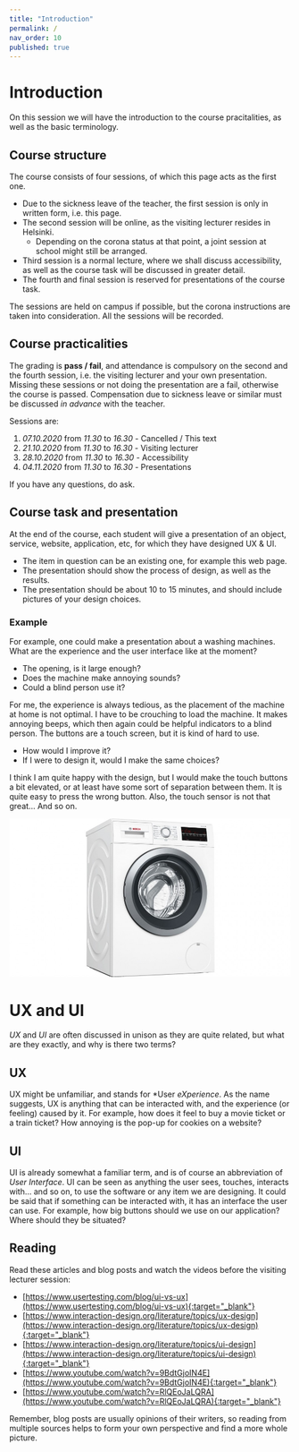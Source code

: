 ```yaml
---
title: "Introduction"
permalink: /
nav_order: 10
published: true
---
```


# Introduction

On this session we will have the introduction to the course pracitalities, as well as the basic terminology.

## Course structure

The course consists of four sessions, of which this page acts as the first one. 
* Due to the sickness leave of the teacher, the first session is only in written form, i.e. this page.
* The second session will be online, as the visiting lecturer resides in Helsinki. 
  * Depending on the corona status at that point, a joint session at school might still be arranged. 
* Third session is a normal lecture, where we shall discuss accessibility, as well as the course task will be discussed in greater detail. 
* The fourth and final session is reserved for presentations of the course task.

The sessions are held on campus if possible, but the corona instructions are taken into consideration. All the sessions will be recorded.

## Course practicalities

The grading is **pass / fail**, and attendance is compulsory on the second and the fourth session, i.e. the visiting lecturer and your own presentation. Missing these sessions or not doing the presentation are a fail, otherwise the course is passed. Compensation due to sickness leave or similar must be discussed *in advance* with the teacher.

Sessions are:
1. *07.10.2020* from *11.30* to *16.30* - Cancelled / This text
2. *21.10.2020* from *11.30* to *16.30* - Visiting lecturer
3. *28.10.2020* from *11.30* to *16.30* - Accessibility
4. *04.11.2020* from *11.30* to *16.30* - Presentations

If you have any questions, do ask.

## Course task and presentation

At the end of the course, each student will give a presentation of an object, service, website, application, etc, for which they have designed UX & UI. 
* The item in question can be an existing one, for example this web page. 
* The presentation should show the process of design, as well as the results. 
* The presentation should be about 10 to 15 minutes, and should include pictures of your design choices.

### Example

For example, one could make a presentation about a washing machines. What are the experience and the user interface like at the moment? 
* The opening, is it large enough? 
* Does the machine make annoying sounds? 
* Could a blind person use it? 

For me, the experience is always tedious, as the placement of the machine at home is not optimal. I have to be crouching to load the machine. It makes annoying beeps, which then again could be helpful indicators to a blind person. The buttons are a touch screen, but it is kind of hard to use.

* How would I improve it?
* If I were to design it, would I make the same choices?

I think I am quite happy with the design, but I would make the touch buttons a bit elevated, or at least have some sort of separation between them. It is quite easy to press the wrong button. Also, the touch sensor is not that great... And so on.

![Washing machine on white background](https://raw.githubusercontent.com/centria/uxui/master/images/washingmachine.jpg)  


# UX and UI

*UX* and *UI* are often discussed in unison as they are quite related, but what are they exactly, and why is there two terms?

## UX

UX might be unfamiliar, and stands for *User *eXperience*. As the name suggests, UX is anything that can be interacted with, and the experience (or feeling) caused by it. For example, how does it feel to buy a movie ticket or a train ticket? How annoying is the pop-up for cookies on a website?

## UI

UI is already somewhat a familiar term, and is of course an abbreviation of *User Interface*. UI can be seen as anything the user sees, touches, interacts with... and so on, to use the software or any item we are designing. It could be said that if something can be interacted with, it has an interface the user can use. For example, how big buttons should we use on our application? Where should they be situated?

## Reading

Read these articles and blog posts and watch the videos before the visiting lecturer session:
* [https://www.usertesting.com/blog/ui-vs-ux](https://www.usertesting.com/blog/ui-vs-ux){:target="_blank"}
* [https://www.interaction-design.org/literature/topics/ux-design](https://www.interaction-design.org/literature/topics/ux-design){:target="_blank"}
* [https://www.interaction-design.org/literature/topics/ui-design](https://www.interaction-design.org/literature/topics/ui-design){:target="_blank"}
* [https://www.youtube.com/watch?v=9BdtGjoIN4E](https://www.youtube.com/watch?v=9BdtGjoIN4E){:target="_blank"}
* [https://www.youtube.com/watch?v=RlQEoJaLQRA](https://www.youtube.com/watch?v=RlQEoJaLQRA){:target="_blank"}


Remember, blog posts are usually opinions of their writers, so reading from multiple sources helps to form your own perspective and find a more whole picture.
